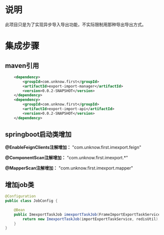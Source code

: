 # 说明
此项目只是为了实现异步导入导出功能，不实际限制用那种导出导出方式。
# 集成步骤
## maven引用
``` xml
    <dependency>
        <groupId>com.unknow.first</groupId>
        <artifactId>export-import-manager</artifactId>
        <version>0.0.2-SNAPSHOT</version>
    </dependency>
    <dependency>
        <groupId>com.unknow.first</groupId>
        <artifactId>export-import-api</artifactId>
        <version>0.0.2-SNAPSHOT</version>
    </dependency>
```
## springboot启动类增加
__@EnableFeignClients注解增加：__ "com.unknow.first.imexport.feign"

__@ComponentScan注解增加：__ "com.unknow.first.imexport.*"

__@MapperScan注解增加：__ "com.unknow.first.imexport.mapper"

## 增加job类
```java
@Configuration
public class JobConfig {
    
    @Bean
    public ImexportTaskJob imexportTaskJob(FrameImportExportTaskService importExportTaskService,RedisUtil redisUtil) {
        return new ImexportTaskJob(importExportTaskService, redisUtil);
    }
}
```